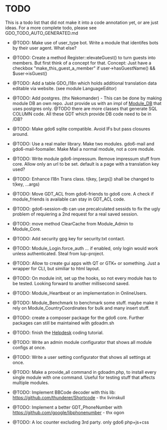 # TODO

This is a todo list that did not make it into a code annotation yet, or are just ideas.
For a more complete todo, please see GDO_TODO_AUTO_GENERATED.md


- @TODO: Make use of user_type bot. Write a module that identifes bots by their user agent. What else?

- @TODO: Create a method Register::elevateGuest() to turn guests into members. But first think of a concept for that. Concept: Just have a checkbox "make_this_guest_a_member" if user->hasGuestName() && $user->isGuest()

- @TODO: Add a table GDO_I18n which holds additional translation data editable via website. (see module LanguageEditor)

- @TODO: Add postgres. (thx Nekomander) - This can be done by making module DB an own repo. Just provide us with an impl of [Module_DB](https://github.com/gizmore/gdo6/edit/master/GDO/DB/) that uses postgres only. @TODO there are more classes that generate SQL COLUMN code. All these GDT which provide DB code need to be in /DB?

- @TODO: Make gdo6 sqlite compatible. Avoid IFs but pass closures around.

- @TODO: Use a real mailer library. Make two modules. gdo6-mail and gdo6-mail-foomailer. Make Mail a normal module, not a core module.

- @TODO: Write module gdo6-impressum. Remove impressum stuff from core. Allow only an url to be set. default is a page with a translation key used?

- @TODO: Enhance I18n Trans class. t(key, [args]) shall be changed to t(key, ...args)

- @TODO: Move GDT_ACL from gdo6-friends to gdo6 core. A check if module_friends is available can stay in GDT_ACL code.

- @TODO: gdo6-session-db can use precalculated sessids to fix the ugly problem of requiering a 2nd request for a real saved session.

- @TODO: move method ClearCache from Module_Admin to Module_Core.

- @TODO: Add security gpg key for security.txt contact.

- @TODO: Module_Login.force_auth ... if enabled, only login would work unless authenticated. Steal from lup-project.

- @TODO: Allow to create gui apps with QT or GTK+ or something. Just a wrapper for CLI, but similiar to html layout.

- @TODO: On module init, set up the hooks, so not every module has to be tested. Looking forward to another millisecond saved.

- @TODO: Module_Heartbeat or an implementation in OnlineUsers.

- @TODO: Module_Benchmark to benchmark some stuff. maybe make it rely on Module_CountryCoordinates for bulk and many insert stuff.

- @TODO: create a composer package for the gdo6 core. Further packages can still be maintained with gdoadm.sh

- @TODO: finish the [Helpdesk](https://github.com/gizmore/gdo6-helpdesk) coding tutorial.

- @TODO: Write an admin module configurator that shows all module configs at once.

- @TODO: Write a user setting configurator that shows all settings at once.

- @TODO: Make a provide_all command in gdoadm.php, to install every single module with one command. Useful for testing stuff that affects multiple modules.

- @TODO: Implement BBCode decoder with this lib: https://github.com/thunderer/Shortcode - thx livinskull

- @TODO: Implement a better GDT_PhoneNumber with https://github.com/google/libphonenumber - thx ogon

- @TODO: A loc counter excluding 3rd party. only gdo6 php+js+css
